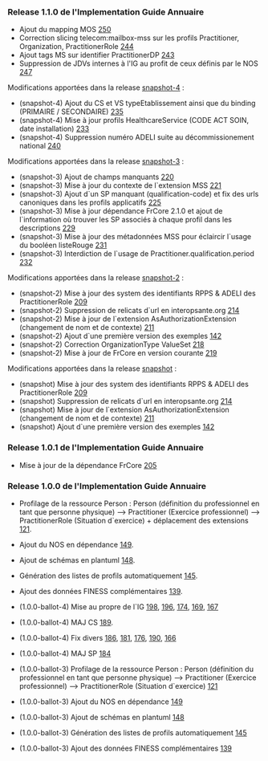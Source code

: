 ### Release 1.1.0 de l'Implementation Guide Annuaire

* Ajout du mapping MOS [250](https://github.com/ansforge/IG-fhir-annuaire/pull/250)
* Correction slicing telecom:mailbox-mss sur les profils Practitioner, Organization, PractitionerRole [244](https://github.com/ansforge/IG-fhir-annuaire/pull/244)
* Ajout tags MS sur identifier PractitionerDP [243](https://github.com/ansforge/IG-fhir-annuaire/pull/243)
* Suppression de JDVs internes à l'IG au profit de ceux définis par le NOS [247](https://github.com/ansforge/IG-fhir-annuaire/pull/247)

Modifications apportées dans la release [snapshot-4](https://github.com/ansforge/IG-fhir-annuaire/pulls?q=is%3Apr+is%3Aclosed+milestone%3A1.1.0) :

* (snapshot-4) Ajout du CS et VS typeEtablissement ainsi que du binding (PRIMAIRE / SECONDAIRE) [235](https://github.com/ansforge/IG-fhir-annuaire/pull/235)
* (snapshot-4) Mise à jour profils HealthcareService (CODE ACT SOIN, date installation) [233](https://github.com/ansforge/IG-fhir-annuaire/pull/233)
* (snapshot-4) Suppression numéro ADELI suite au décommissionement national [240](https://github.com/ansforge/IG-fhir-annuaire/pull/240)

Modifications apportées dans la release [snapshot-3](https://github.com/ansforge/IG-fhir-annuaire/pulls?q=is%3Apr+is%3Aclosed+milestone%3A1.1.0) :

* (snapshot-3) Ajout de champs manquants [220](https://github.com/ansforge/IG-fhir-annuaire/pull/220)
* (snapshot-3) Mise à jour du contexte de l`extension MSS [221](https://github.com/ansforge/IG-fhir-annuaire/pull/221)
* (snapshot-3) Ajout d`un SP manquant (qualification-code) et fix des urls canoniques dans les profils applicatifs [225](https://github.com/ansforge/IG-fhir-annuaire/pull/225)
* (snapshot-3) Mise à jour dépendance FrCore 2.1.0 et ajout de l`information où trouver les SP associés à chaque profil dans les descriptions [229](https://github.com/ansforge/IG-fhir-annuaire/pull/229)
* (snapshot-3) Mise à jour des métadonnées MSS pour éclaircir l`usage du booléen listeRouge [231](https://github.com/ansforge/IG-fhir-annuaire/pull/231)
* (snapshot-3) Interdiction de l`usage de Practitioner.qualification.period [232](https://github.com/ansforge/IG-fhir-annuaire/pull/232)

Modifications apportées dans la release [snapshot-2](https://github.com/ansforge/IG-fhir-annuaire/pulls?q=is%3Apr+is%3Aclosed+milestone%3A1.1.0) :

* (snapshot-2) Mise à jour des system des identifiants RPPS & ADELI des PractitionerRole [209](https://github.com/ansforge/IG-fhir-annuaire/pull/209)
* (snapshot-2) Suppression de relicats d`url en interopsante.org [214](https://github.com/ansforge/IG-fhir-annuaire/pull/214)
* (snapshot-2) Mise à jour de l`extension AsAuthorizationExtension (changement de nom et de contexte) [211](https://github.com/ansforge/IG-fhir-annuaire/pull/211)
* (snapshot-2) Ajout d`une première version des exemples [142](https://github.com/ansforge/IG-fhir-annuaire/pull/142)
* (snapshot-2) Correction OrganizationType ValueSet [218](https://github.com/ansforge/IG-fhir-annuaire/pull/218)
* (snapshot-2) Mise à jour de FrCore en version courante [219](https://github.com/ansforge/IG-fhir-annuaire/pull/219)

Modifications apportées dans la release [snapshot](https://github.com/ansforge/IG-fhir-annuaire/pulls?q=is%3Apr+is%3Aclosed+milestone%3A1.1.0) :

* (snapshot) Mise à jour des system des identifiants RPPS & ADELI des PractitionerRole [209](https://github.com/ansforge/IG-fhir-annuaire/pull/209)
* (snapshot) Suppression de relicats d`url en interopsante.org [214](https://github.com/ansforge/IG-fhir-annuaire/pull/214)
* (snapshot) Mise à jour de l`extension AsAuthorizationExtension (changement de nom et de contexte) [211](https://github.com/ansforge/IG-fhir-annuaire/pull/211)
* (snapshot) Ajout d`une première version des exemples [142](https://github.com/ansforge/IG-fhir-annuaire/pull/142)

### Release 1.0.1 de l'Implementation Guide Annuaire

* Mise à jour de la dépendance FrCore [205](https://github.com/ansforge/IG-fhir-annuaire/pull/205)

### Release 1.0.0 de l'Implementation Guide Annuaire

* Profilage de la ressource Person : Person (définition du professionnel en tant que personne physique) --> Practitioner (Exercice professionnel) --> PractitionerRole (Situation d`exercice) + déplacement des extensions [121](https://github.com/ansforge/IG-fhir-annuaire/pull/121).
* Ajout du NOS en dépendance [149](https://github.com/ansforge/IG-fhir-annuaire/pull/149).
* Ajout de schémas en plantuml [148](https://github.com/ansforge/IG-fhir-annuaire/pull/148).
* Génération des listes de profils automatiquement [145](https://github.com/ansforge/IG-fhir-annuaire/pull/145).
* Ajout des données FINESS complémentaires [139](https://github.com/ansforge/IG-fhir-annuaire/pull/139).

* (1.0.0-ballot-4) Mise au propre de l`IG [198](https://github.com/ansforge/IG-fhir-annuaire/pull/198), [196](https://github.com/ansforge/IG-fhir-annuaire/pull/196), [174](https://github.com/ansforge/IG-fhir-annuaire/pull/174), [169](https://github.com/ansforge/IG-fhir-annuaire/pull/169), [167](https://github.com/ansforge/IG-fhir-annuaire/pull/167)
* (1.0.0-ballot-4) MAJ CS [189](https://github.com/ansforge/IG-fhir-annuaire/pull/189).
* (1.0.0-ballot-4) Fix divers [186](https://github.com/ansforge/IG-fhir-annuaire/pull/186), [181](https://github.com/ansforge/IG-fhir-annuaire/pull/181), [176](https://github.com/ansforge/IG-fhir-annuaire/pull/176), [190](https://github.com/ansforge/IG-fhir-annuaire/pull/190), [166](https://github.com/ansforge/IG-fhir-annuaire/pull/166)
* (1.0.0-ballot-4) MAJ SP [184](https://github.com/ansforge/IG-fhir-annuaire/pull/184)

* (1.0.0-ballot-3) Profilage de la ressource Person : Person (définition du professionnel en tant que personne physique) --> Practitioner (Exercice professionnel) --> PractitionerRole (Situation d`exercice) [121](https://github.com/ansforge/IG-fhir-annuaire/pull/121)
* (1.0.0-ballot-3) Ajout du NOS en dépendance [149](https://github.com/ansforge/IG-fhir-annuaire/pull/149)
* (1.0.0-ballot-3) Ajout de schémas en plantuml [148](https://github.com/ansforge/IG-fhir-annuaire/pull/148)
* (1.0.0-ballot-3) Génération des listes de profils automatiquement [145](https://github.com/ansforge/IG-fhir-annuaire/pull/145)
* (1.0.0-ballot-3) Ajout des données FINESS complémentaires [139](https://github.com/ansforge/IG-fhir-annuaire/pull/139)
